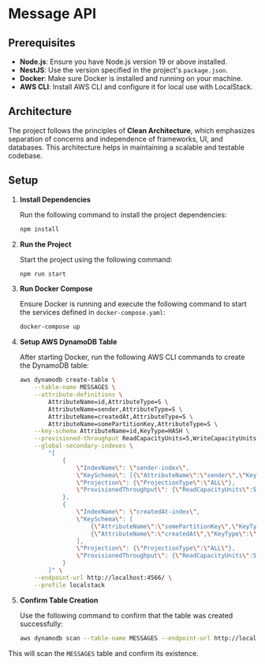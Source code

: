 # Message API



## Prerequisites

- **Node.js**: Ensure you have Node.js version 19 or above installed.
- **NestJS**: Use the version specified in the project's `package.json`.
- **Docker**: Make sure Docker is installed and running on your machine.
- **AWS CLI**: Install AWS CLI and configure it for local use with LocalStack.

## Architecture

The project follows the principles of **Clean Architecture**, which emphasizes separation of concerns and independence of frameworks, UI, and databases. This architecture helps in maintaining a scalable and testable codebase.

## Setup

1. **Install Dependencies**

   Run the following command to install the project dependencies:

   ```bash
   npm install
   ```

2. **Run the Project**

   Start the project using the following command:

   ```bash
   npm run start
   ```

3. **Run Docker Compose**

   Ensure Docker is running and execute the following command to start the services defined in `docker-compose.yaml`:

   ```bash
   docker-compose up
   ```

4. **Setup AWS DynamoDB Table**

   After starting Docker, run the following AWS CLI commands to create the DynamoDB table:

   ```bash
   aws dynamodb create-table \
       --table-name MESSAGES \
       --attribute-definitions \
           AttributeName=id,AttributeType=S \
           AttributeName=sender,AttributeType=S \
           AttributeName=createdAt,AttributeType=S \
           AttributeName=somePartitionKey,AttributeType=S \
       --key-schema AttributeName=id,KeyType=HASH \
       --provisioned-throughput ReadCapacityUnits=5,WriteCapacityUnits=5 \
       --global-secondary-indexes \
           "[
               {
                   \"IndexName\": \"sender-index\",
                   \"KeySchema\": [{\"AttributeName\":\"sender\",\"KeyType\":\"HASH\"}],
                   \"Projection\": {\"ProjectionType\":\"ALL\"},
                   \"ProvisionedThroughput\": {\"ReadCapacityUnits\":5,\"WriteCapacityUnits\":5}
               },
               {
                   \"IndexName\": \"createdAt-index\",
                   \"KeySchema\": [
                       {\"AttributeName\":\"somePartitionKey\",\"KeyType\":\"HASH\"},
                       {\"AttributeName\":\"createdAt\",\"KeyType\":\"RANGE\"}
                   ],
                   \"Projection\": {\"ProjectionType\":\"ALL\"},
                   \"ProvisionedThroughput\": {\"ReadCapacityUnits\":5,\"WriteCapacityUnits\":5}
               }
           ]" \
       --endpoint-url http://localhost:4566/ \
       --profile localstack
   ```

5. **Confirm Table Creation**

   Use the following command to confirm that the table was created successfully:

   ```bash
   aws dynamodb scan --table-name MESSAGES --endpoint-url http://localhost:4566/ --profile localstack
   ```

This will scan the `MESSAGES` table and confirm its existence.